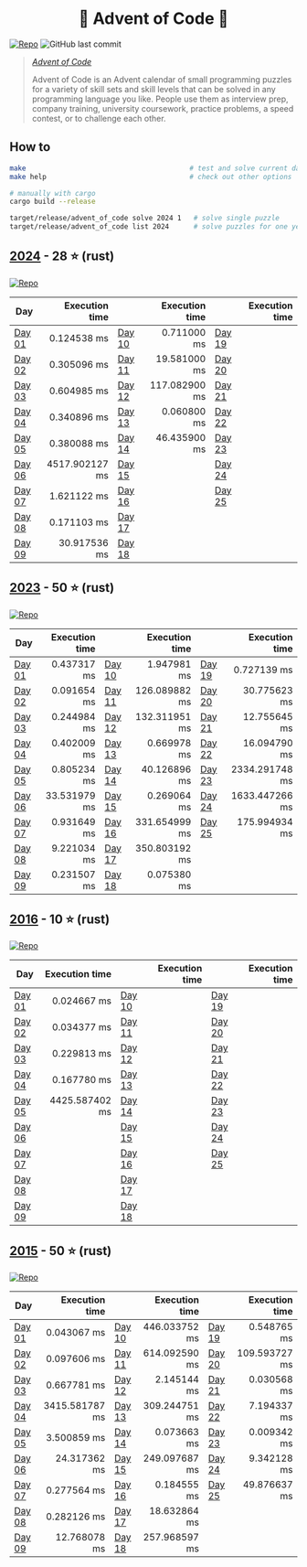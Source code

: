 <h1 align="center">
  🎄 Advent of Code 🎄
</h1>

[![Repo](https://github.com/tonigineer/advent-of-code/actions/workflows/repo.yml/badge.svg)](https://github.com/tonigineer/advent-of-code/actions/workflows/repo.yml) ![GitHub last commit](https://img.shields.io/github/last-commit/tonigineer/advent-of-code)

> <cite> [Advent of Code](https://adventofcode.com/) 
>
> Advent of Code is an Advent calendar of small programming puzzles for a variety of skill sets and skill levels that can be solved in any programming language you like. People use them as interview prep, company training, university coursework, practice problems, a speed contest, or to challenge each other.</cite>

## How to

```bash
make                                        # test and solve current day
make help                                   # check out other options

# manually with cargo
cargo build --release

target/release/advent_of_code solve 2024 1   # solve single puzzle
target/release/advent_of_code list 2024      # solve puzzles for one year
```

## [2024](https://adventofcode.com/2024) - 28 ⭐ (rust)

[![Repo](https://github.com/tonigineer/advent-of-code/actions/workflows/aoc_2024.yml/badge.svg)](https://github.com/tonigineer/advent-of-code/actions/workflows/aoc_2024.yml)

Day  | Execution time | | Execution time | | Execution time
--- | ---: | --- | ---: | --- | ---:
[Day 01](aoc_2024/src/day_01.rs) |    0.124538 ms | [Day 10](aoc_2024/src/day_10.rs) |   0.711000 ms | [Day 19](aoc_2024/src/day_19.rs) |
[Day 02](aoc_2024/src/day_02.rs) |    0.305096 ms | [Day 11](aoc_2024/src/day_11.rs) |  19.581000 ms | [Day 20](aoc_2024/src/day_20.rs) |
[Day 03](aoc_2024/src/day_03.rs) |    0.604985 ms | [Day 12](aoc_2024/src/day_12.rs) | 117.082900 ms | [Day 21](aoc_2024/src/day_21.rs) |
[Day 04](aoc_2024/src/day_04.rs) |    0.340896 ms | [Day 13](aoc_2024/src/day_13.rs) |   0.060800 ms | [Day 22](aoc_2024/src/day_22.rs) |
[Day 05](aoc_2024/src/day_05.rs) |    0.380088 ms | [Day 14](aoc_2024/src/day_14.rs) |  46.435900 ms | [Day 23](aoc_2024/src/day_23.rs) |
[Day 06](aoc_2024/src/day_06.rs) | 4517.902127 ms | [Day 15](aoc_2024/src/day_15.rs) |               | [Day 24](aoc_2024/src/day_24.rs) |
[Day 07](aoc_2024/src/day_07.rs) |    1.621122 ms | [Day 16](aoc_2024/src/day_16.rs) |               | [Day 25](aoc_2024/src/day_25.rs) |
[Day 08](aoc_2024/src/day_08.rs) |    0.171103 ms | [Day 17](aoc_2024/src/day_17.rs) |
[Day 09](aoc_2024/src/day_09.rs) |   30.917536 ms | [Day 18](aoc_2024/src/day_18.rs) |

## [2023](https://adventofcode.com/2023) - 50 ⭐ (rust)

[![Repo](https://github.com/tonigineer/advent-of-code/actions/workflows/aoc_2023.yml/badge.svg)](https://github.com/tonigineer/advent-of-code/actions/workflows/aoc_2023.yml)

Day  | Execution time | | Execution time | | Execution time
--- | ---: | --- | ---: | --- | ---:
[Day 01](aoc_2023/src/day_01.rs) | 0.437317 ms  | [Day 10](aoc_2023/src/day_10.rs) | 1.947981 ms | [Day 19](aoc_2023/src/day_19.rs) | 0.727139 ms
[Day 02](aoc_2023/src/day_02.rs) | 0.091654 ms  | [Day 11](aoc_2023/src/day_11.rs) | 126.089882 ms | [Day 20](aoc_2023/src/day_20.rs) |  30.775623 ms
[Day 03](aoc_2023/src/day_03.rs) | 0.244984 ms  | [Day 12](aoc_2023/src/day_12.rs) | 132.311951 ms | [Day 21](aoc_2023/src/day_21.rs) |  12.755645 ms
[Day 04](aoc_2023/src/day_04.rs) | 0.402009 ms  | [Day 13](aoc_2023/src/day_13.rs) | 0.669978 ms | [Day 22](aoc_2023/src/day_22.rs) |  16.094790 ms
[Day 05](aoc_2023/src/day_05.rs) | 0.805234 ms  | [Day 14](aoc_2023/src/day_14.rs) | 40.126896 ms | [Day 23](aoc_2023/src/day_23.rs) |  2334.291748 ms
[Day 06](aoc_2023/src/day_06.rs) | 33.531979 ms | [Day 15](aoc_2023/src/day_15.rs) | 0.269064 ms | [Day 24](aoc_2023/src/day_24.rs) |  1633.447266 ms
[Day 07](aoc_2023/src/day_07.rs) | 0.931649 ms  | [Day 16](aoc_2023/src/day_16.rs) | 331.654999 ms | [Day 25](aoc_2023/src/day_25.rs) |  175.994934 ms
[Day 08](aoc_2023/src/day_08.rs) | 9.221034 ms  | [Day 17](aoc_2023/src/day_17.rs) | 350.803192 ms
[Day 09](aoc_2023/src/day_09.rs) | 0.231507 ms  | [Day 18](aoc_2023/src/day_18.rs) | 0.075380 ms

## [2016](https://adventofcode.com/2016) - 10 ⭐ (rust)

[![Repo](https://github.com/tonigineer/advent-of-code/actions/workflows/aoc_2016.yml/badge.svg)](https://github.com/tonigineer/advent-of-code/actions/workflows/aoc_2016.yml)

Day  | Execution time | | Execution time | | Execution time
--- | ---: | --- | ---: | --- | ---:
[Day 01](aoc_2016/src/day_01.rs) | 0.024667 ms  | [Day 10](aoc_2016/src/day_10.rs) |  | [Day 19](aoc_2016/src/day_19.rs) |  
[Day 02](aoc_2016/src/day_02.rs) | 0.034377 ms  | [Day 11](aoc_2016/src/day_11.rs) |  | [Day 20](aoc_2016/src/day_20.rs) |  
[Day 03](aoc_2016/src/day_03.rs) | 0.229813 ms  | [Day 12](aoc_2016/src/day_12.rs) |  | [Day 21](aoc_2016/src/day_21.rs) |  
[Day 04](aoc_2016/src/day_04.rs) | 0.167780 ms  | [Day 13](aoc_2016/src/day_13.rs) |  | [Day 22](aoc_2016/src/day_22.rs) |  
[Day 05](aoc_2016/src/day_05.rs) | 4425.587402 ms  | [Day 14](aoc_2016/src/day_14.rs) |  | [Day 23](aoc_2016/src/day_23.rs) |  
[Day 06](aoc_2016/src/day_06.rs) |  | [Day 15](aoc_2016/src/day_15.rs) |  | [Day 24](aoc_2016/src/day_24.rs) |  
[Day 07](aoc_2016/src/day_07.rs) |  | [Day 16](aoc_2016/src/day_16.rs) |  | [Day 25](aoc_2016/src/day_25.rs) |  
[Day 08](aoc_2016/src/day_08.rs) |  | [Day 17](aoc_2016/src/day_17.rs) | 
[Day 09](aoc_2016/src/day_09.rs) |  | [Day 18](aoc_2016/src/day_18.rs) | 

## [2015](https://adventofcode.com/2015) - 50 ⭐ (rust)

[![Repo](https://github.com/tonigineer/advent-of-code/actions/workflows/aoc_2015.yml/badge.svg)](https://github.com/tonigineer/advent-of-code/actions/workflows/aoc_2015.yml)

Day  | Execution time | | Execution time | | Execution time
--- | ---: | --- | ---: | --- | ---:
[Day 01](aoc_2015/src/day_01.rs) |      0.043067 ms | [Day 10](aoc_2015/src/day_10.rs) |    446.033752 ms | [Day 19](aoc_2015/src/day_19.rs) |       0.548765 ms
[Day 02](aoc_2015/src/day_02.rs) |      0.097606 ms | [Day 11](aoc_2015/src/day_11.rs) |    614.092590 ms | [Day 20](aoc_2015/src/day_20.rs) |     109.593727 ms
[Day 03](aoc_2015/src/day_03.rs) |      0.667781 ms | [Day 12](aoc_2015/src/day_12.rs) |      2.145144 ms | [Day 21](aoc_2015/src/day_21.rs) |       0.030568 ms
[Day 04](aoc_2015/src/day_04.rs) |   3415.581787 ms | [Day 13](aoc_2015/src/day_13.rs) |    309.244751 ms | [Day 22](aoc_2015/src/day_22.rs) |       7.194337 ms
[Day 05](aoc_2015/src/day_05.rs) |      3.500859 ms | [Day 14](aoc_2015/src/day_14.rs) |      0.073663 ms | [Day 23](aoc_2015/src/day_23.rs) |       0.009342 ms
[Day 06](aoc_2015/src/day_06.rs) |     24.317362 ms | [Day 15](aoc_2015/src/day_15.rs) |    249.097687 ms | [Day 24](aoc_2015/src/day_24.rs) |       9.342128 ms
[Day 07](aoc_2015/src/day_07.rs) |      0.277564 ms | [Day 16](aoc_2015/src/day_16.rs) |      0.184555 ms | [Day 25](aoc_2015/src/day_25.rs) |      49.876637 ms
[Day 08](aoc_2015/src/day_08.rs) |      0.282126 ms | [Day 17](aoc_2015/src/day_17.rs) |     18.632864 ms | 
[Day 09](aoc_2015/src/day_09.rs) |     12.768078 ms | [Day 18](aoc_2015/src/day_18.rs) |    257.968597 ms | 
